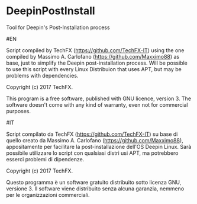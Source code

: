 # DeepinPostInstall
Tool for Deepin's Post-Installation process

#EN

Script compiled by TechFX (https://github.com/TechFX-IT) using the one compiled by Massimo A. Carlofano (https://github.com/Maxximo88) as base, just to simplify the Deepin post-installation process. Will be possible to use this script with every Linux Distribuion that uses APT, but may be problems with dependencies.

Copyright (c) 2017 TechFX.

This program is a free software, published with GNU licence, version 3.
The software doesn't come with any kind of warranty, even not for commercial purposes.

#IT

Script compilato da TechFX (https://github.com/TechFX-IT) su base di quello creato da Massimo A. Carlofano (https://github.com/Maxximo88), appositamente per facilitare la post-installazione dell'OS Deepin Linux. Sarà possibile utilizzare lo script con qualsiasi distri usi APT, ma potrebbero esserci problemi di dipendenze.

Copyright (c) 2017 TechFX.

Questo programma è un software gratuito distribuito sotto licenza GNU, versione 3.
Il software viene distribuito senza alcuna garanzia, nemmeno per le organizzazioni commerciali.

